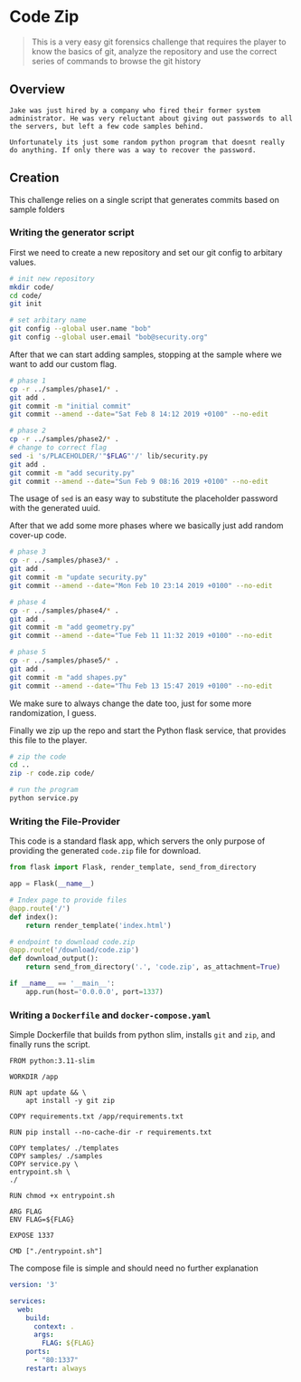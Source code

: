 # Code Zip

> This is a very easy git forensics challenge that requires the
> player to know the basics of git, analyze the repository and
> use the correct series of commands to browse the git history

## Overview

```
Jake was just hired by a company who fired their former system administrator. He was very reluctant about giving out passwords to all the servers, but left a few code samples behind. 

Unfortunately its just some random python program that doesnt really do anything. If only there was a way to recover the password.
```

## Creation

This challenge relies on a single script that generates commits based on sample folders

### Writing the generator script

First we need to create a new repository and set our git config to arbitary values.

```bash
# init new repository
mkdir code/
cd code/
git init

# set arbitary name
git config --global user.name "bob"
git config --global user.email "bob@security.org"
```

After that we can start adding samples, stopping at the sample where we want to add our custom flag.

```bash
# phase 1
cp -r ../samples/phase1/* .
git add .
git commit -m "initial commit"
git commit --amend --date="Sat Feb 8 14:12 2019 +0100" --no-edit

# phase 2
cp -r ../samples/phase2/* .
# change to correct flag
sed -i 's/PLACEHOLDER/'"$FLAG"'/' lib/security.py
git add .
git commit -m "add security.py"
git commit --amend --date="Sun Feb 9 08:16 2019 +0100" --no-edit
```

The usage of `sed` is an easy way to substitute the placeholder password with the generated uuid. 

After that we add some more phases where we basically just add random cover-up code.

```bash
# phase 3
cp -r ../samples/phase3/* .
git add .
git commit -m "update security.py"
git commit --amend --date="Mon Feb 10 23:14 2019 +0100" --no-edit

# phase 4
cp -r ../samples/phase4/* .
git add .
git commit -m "add geometry.py"
git commit --amend --date="Tue Feb 11 11:32 2019 +0100" --no-edit

# phase 5
cp -r ../samples/phase5/* .
git add .
git commit -m "add shapes.py"
git commit --amend --date="Thu Feb 13 15:47 2019 +0100" --no-edit
```

We make sure to always change the date too, just for some more randomization, I guess.

Finally we zip up the repo and start the Python flask service, that provides this file to the player.

```bash
# zip the code
cd ..
zip -r code.zip code/

# run the program
python service.py
```

### Writing the File-Provider

This code is a standard flask app, which servers the only purpose of providing the generated `code.zip` file for download.

```py
from flask import Flask, render_template, send_from_directory

app = Flask(__name__)

# Index page to provide files
@app.route('/')
def index():
    return render_template('index.html')

# endpoint to download code.zip
@app.route('/download/code.zip')
def download_output():
    return send_from_directory('.', 'code.zip', as_attachment=True)

if __name__ == '__main__':
    app.run(host='0.0.0.0', port=1337)

```

### Writing a `Dockerfile` and `docker-compose.yaml`

Simple Dockerfile that builds from python slim, installs `git` and `zip`, and finally runs the script.

```docker
FROM python:3.11-slim

WORKDIR /app

RUN apt update && \
    apt install -y git zip

COPY requirements.txt /app/requirements.txt

RUN pip install --no-cache-dir -r requirements.txt

COPY templates/ ./templates
COPY samples/ ./samples
COPY service.py \
entrypoint.sh \
./

RUN chmod +x entrypoint.sh

ARG FLAG
ENV FLAG=${FLAG}

EXPOSE 1337

CMD ["./entrypoint.sh"]
```

The compose file is simple and should need no further explanation

```yaml
version: '3'

services:
  web:
    build:
      context: .
      args:
        FLAG: ${FLAG}
    ports:
      - "80:1337"
    restart: always
```
